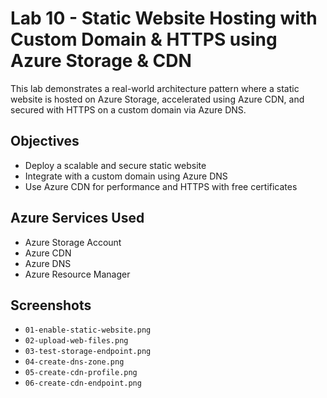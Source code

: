 # Lab 10 - Static Website Hosting with Custom Domain & HTTPS using Azure Storage & CDN

This lab demonstrates a real-world architecture pattern where a static website is hosted on Azure Storage, accelerated using Azure CDN, and secured with HTTPS on a custom domain via Azure DNS.

## Objectives
- Deploy a scalable and secure static website
- Integrate with a custom domain using Azure DNS
- Use Azure CDN for performance and HTTPS with free certificates

## Azure Services Used
- Azure Storage Account
- Azure CDN
- Azure DNS
- Azure Resource Manager

## Screenshots
- `01-enable-static-website.png`
- `02-upload-web-files.png`
- `03-test-storage-endpoint.png`
- `04-create-dns-zone.png`
- `05-create-cdn-profile.png`
- `06-create-cdn-endpoint.png`
